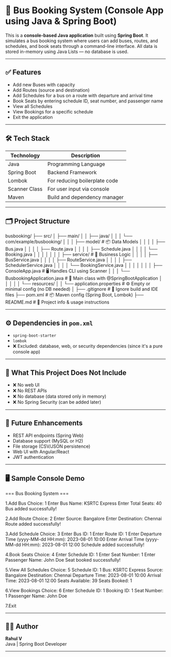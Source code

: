 # 🚌 Bus Booking System (Console App using Java & Spring Boot)

This is a **console-based Java application** built using **Spring Boot**. It simulates a bus booking system where users can add buses, routes, and schedules, and book seats through a command-line interface. All data is stored in-memory using Java Lists — no database is used.

---

## ✅ Features

- Add new Buses with capacity
- Add Routes (source and destination)
- Add Schedules for a bus on a route with departure and arrival time
- Book Seats by entering schedule ID, seat number, and passenger name
- View all Schedules
- View Bookings for a specific schedule
- Exit the application

---

## 🛠️ Tech Stack

| Technology     | Description                  |
|----------------|------------------------------|
| Java           | Programming Language         |
| Spring Boot    | Backend Framework            |
| Lombok         | For reducing boilerplate code|
| Scanner Class  | For user input via console   |
| Maven          | Build and dependency manager |

---

## 🗂️ Project Structure

busbooking/
├── src/
│ ├── main/
│ │ ├── java/
│ │ │ └── com/example/busbooking/
│ │ │ ├── model/ # 📦 Data Models
│ │ │ │ ├── Bus.java
│ │ │ │ ├── Route.java
│ │ │ │ ├── Schedule.java
│ │ │ │ └── Booking.java
│ │ │ │
│ │ │ ├── service/ # 🔧 Business Logic
│ │ │ │ ├── BusService.java
│ │ │ │ ├── RouteService.java
│ │ │ │ ├── SchedulerService.java
│ │ │ │ └── BookingService.java
│ │ │ │
│ │ │ ├── ConsoleApp.java # 🖥️ Handles CLI using Scanner
│ │ │ └── BusbookingApplication.java # 🚀 Main class with @SpringBootApplication
│ │ │
│ │ └── resources/
│ │ └── application.properties # ⚙️ Empty or minimal config (no DB needed)
│
├── .gitignore # 🧼 Ignore build and IDE files
├── pom.xml # 📦 Maven config (Spring Boot, Lombok)
├── README.md # 📘 Project info & usage instructions


---

## ⚙️ Dependencies in `pom.xml`

- `spring-boot-starter`
- `lombok`
- ❌ Excluded: database, web, or security dependencies (since it's a pure console app)

---

## 🚫 What This Project Does Not Include

- ❌ No web UI
- ❌ No REST APIs
- ❌ No database (data stored only in memory)
- ❌ No Spring Security (can be added later)

---

## 🚀 Future Enhancements

- REST API endpoints (Spring Web)
- Database support (MySQL or H2)
- File storage (CSV/JSON persistence)
- Web UI with Angular/React
- JWT authentication

---

## 🖥️ Sample Console Demo

=== Bus Booking System ===

1.Add Bus
Choice: 1
Enter Bus Name: KSRTC Express
Enter Total Seats: 40
Bus added successfully!

2.Add Route
Choice: 2
Enter Source: Bangalore
Enter Destination: Chennai
Route added successfully!

3.Add Schedule
Choice: 3
Enter Bus ID: 1
Enter Route ID: 1
Enter Departure Time (yyyy-MM-dd HH:mm): 2023-08-01 10:00
Enter Arrival Time (yyyy-MM-dd HH:mm): 2023-08-01 12:00
Schedule added successfully!

4.Book Seats
Choice: 4
Enter Schedule ID: 1
Enter Seat Number: 1
Enter Passenger Name: John Doe
Seat booked successfully!

5.View All Schedules
Choice: 5
Schedule ID: 1
Bus: KSRTC Express
Source: Bangalore
Destination: Chennai
Departure Time: 2023-08-01 10:00
Arrival Time: 2023-08-01 12:00
Seats Available: 39
Seats Booked: 1

6.View Bookings
Choice: 6
Enter Schedule ID: 1
Booking ID: 1
Seat Number: 1
Passenger Name: John Doe

7.Exit

---

## 🧑‍💻 Author

**Rahul V**  
Java | Spring Boot Developer

---
